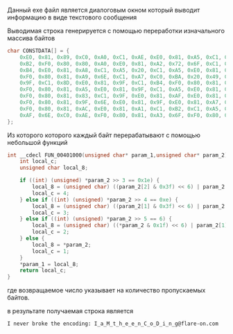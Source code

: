 Данный exe файл является диалоговым окном который выводит информацию в виде текстового сообщения

Выводимая строка генерируется с помощью переработки изначального массива байтов


```c++
char CONSTDATA[] = {
    0xE0, 0x81, 0x89, 0xC0, 0xA0, 0xC1, 0xAE, 0xE0, 0x81, 0xA5, 0xC1, 0xB6, 0xF0, 0x80, 0x81, 0xA5, 0xE0, 0x81,
    0xB2, 0xF0, 0x80, 0x80, 0xA0, 0xE0, 0x81, 0xA2, 0x72, 0x6F, 0xC1, 0xAB, 0x65, 0xE0, 0x80, 0xA0, 0xE0, 0x81,
    0xB4, 0xE0, 0x81, 0xA8, 0xC1, 0xA5, 0x20, 0xC1, 0xA5, 0xE0, 0x81, 0xAE, 0x63, 0xC1, 0xAF, 0xE0, 0x81, 0xA4,
    0xF0, 0x80, 0x81, 0xA9, 0x6E, 0xC1, 0xA7, 0xC0, 0xBA, 0x20, 0x49, 0xF0, 0x80, 0x81, 0x9F, 0xC1, 0xA1, 0xC1,
    0x9F, 0xC1, 0x8D, 0xE0, 0x81, 0x9F, 0xC1, 0xB4, 0xF0, 0x80, 0x81, 0x9F, 0xF0, 0x80, 0x81, 0xA8, 0xC1, 0x9F,
    0xF0, 0x80, 0x81, 0xA5, 0xE0, 0x81, 0x9F, 0xC1, 0xA5, 0xE0, 0x81, 0x9F, 0xF0, 0x80, 0x81, 0xAE, 0xC1, 0x9F,
    0xF0, 0x80, 0x81, 0x83, 0xC1, 0x9F, 0xE0, 0x81, 0xAF, 0xE0, 0x81, 0x9F, 0xC1, 0x84, 0x5F, 0xE0, 0x81, 0xA9,
    0xF0, 0x80, 0x81, 0x9F, 0x6E, 0xE0, 0x81, 0x9F, 0xE0, 0x81, 0xA7, 0xE0, 0x81, 0x80, 0xF0, 0x80, 0x81, 0xA6,
    0xF0, 0x80, 0x81, 0xAC, 0xE0, 0x81, 0xA1, 0xC1, 0xB2, 0xC1, 0xA5, 0xF0, 0x80, 0x80, 0xAD, 0xF0, 0x80, 0x81,
    0xAF, 0x6E, 0xC0, 0xAE, 0xF0, 0x80, 0x81, 0xA3, 0x6F, 0xF0, 0x80, 0x81, 0xAD, 0x00
};
```

Из которого которого каждый байт перерабатывают с помощью небольшой функций

```c++
int __cdecl FUN_00401000(unsigned char* param_1,unsigned char* param_2) {
    int local_c;
    unsigned char local_8;

    if ((int) (unsigned) *param_2 >> 3 == 0x1e) {
        local_8 = (unsigned char) ((param_2[2] & 0x3f) << 6) | param_2[3] & 0x3f;
        local_c = 4;
    } else if ((int) (unsigned) *param_2 >> 4 == 0xe) {
        local_8 = (unsigned char) ((param_2[1] & 0x3f) << 6) | param_2[2] & 0x3f;
        local_c = 3;
    } else if ((int) (unsigned) *param_2 >> 5 == 6) {
        local_8 = (unsigned char) ((*param_2 & 0x1f) << 6) | param_2[1] & 0x3f;
        local_c = 2;
    } else {
        local_8 = *param_2;
        local_c = 1;
    }
    *param_1 = local_8;
    return local_c;
}
```

где возвращаемое число указывает на количество пропускаемых байтов.

в результате получаемая строка является

```
I never broke the encoding: I_a_M_t_h_e_e_n_C_o_D_i_n_g@flare-on.com
```